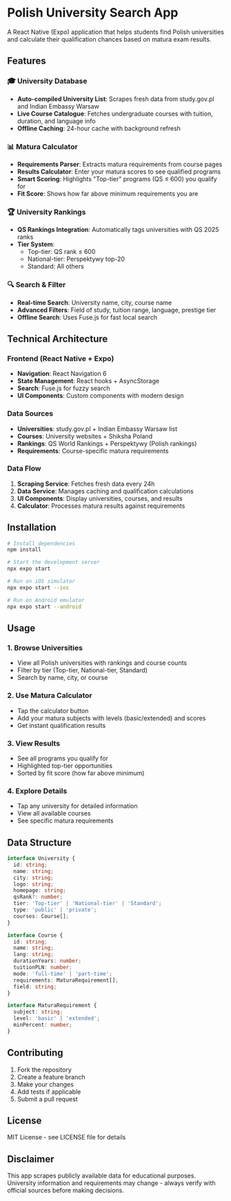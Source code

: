 # Polish University Search App

A React Native (Expo) application that helps students find Polish universities and calculate their qualification chances based on matura exam results.

## Features

### 🎓 University Database
- **Auto-compiled University List**: Scrapes fresh data from study.gov.pl and Indian Embassy Warsaw
- **Live Course Catalogue**: Fetches undergraduate courses with tuition, duration, and language info
- **Offline Caching**: 24-hour cache with background refresh

### 📊 Matura Calculator
- **Requirements Parser**: Extracts matura requirements from course pages
- **Results Calculator**: Enter your matura scores to see qualified programs
- **Smart Scoring**: Highlights "Top-tier" programs (QS ≤ 600) you qualify for
- **Fit Score**: Shows how far above minimum requirements you are

### 🏆 University Rankings
- **QS Rankings Integration**: Automatically tags universities with QS 2025 ranks
- **Tier System**: 
  - Top-tier: QS rank ≤ 600
  - National-tier: Perspektywy top-20
  - Standard: All others

### 🔍 Search & Filter
- **Real-time Search**: University name, city, course name
- **Advanced Filters**: Field of study, tuition range, language, prestige tier
- **Offline Search**: Uses Fuse.js for fast local search

## Technical Architecture

### Frontend (React Native + Expo)
- **Navigation**: React Navigation 6
- **State Management**: React hooks + AsyncStorage
- **Search**: Fuse.js for fuzzy search
- **UI Components**: Custom components with modern design

### Data Sources
- **Universities**: study.gov.pl + Indian Embassy Warsaw list
- **Courses**: University websites + Shiksha Poland
- **Rankings**: QS World Rankings + Perspektywy (Polish rankings)
- **Requirements**: Course-specific matura requirements

### Data Flow
1. **Scraping Service**: Fetches fresh data every 24h
2. **Data Service**: Manages caching and qualification calculations  
3. **UI Components**: Display universities, courses, and results
4. **Calculator**: Processes matura results against requirements

## Installation

```bash
# Install dependencies
npm install

# Start the development server
npx expo start

# Run on iOS simulator
npx expo start --ios

# Run on Android emulator
npx expo start --android
```

## Usage

### 1. Browse Universities
- View all Polish universities with rankings and course counts
- Filter by tier (Top-tier, National-tier, Standard)
- Search by name, city, or course

### 2. Use Matura Calculator
- Tap the calculator button
- Add your matura subjects with levels (basic/extended) and scores
- Get instant qualification results

### 3. View Results
- See all programs you qualify for
- Highlighted top-tier opportunities
- Sorted by fit score (how far above minimum)

### 4. Explore Details
- Tap any university for detailed information
- View all available courses
- See specific matura requirements

## Data Structure

```typescript
interface University {
  id: string;
  name: string;
  city: string;
  logo: string;
  homepage: string;
  qsRank?: number;
  tier: 'Top-tier' | 'National-tier' | 'Standard';
  type: 'public' | 'private';
  courses: Course[];
}

interface Course {
  id: string;
  name: string;
  lang: string;
  durationYears: number;
  tuitionPLN: number;
  mode: 'full-time' | 'part-time';
  requirements: MaturaRequirement[];
  field: string;
}

interface MaturaRequirement {
  subject: string;
  level: 'basic' | 'extended';
  minPercent: number;
}
```

## Contributing

1. Fork the repository
2. Create a feature branch
3. Make your changes
4. Add tests if applicable
5. Submit a pull request

## License

MIT License - see LICENSE file for details

## Disclaimer

This app scrapes publicly available data for educational purposes. University information and requirements may change - always verify with official sources before making decisions.